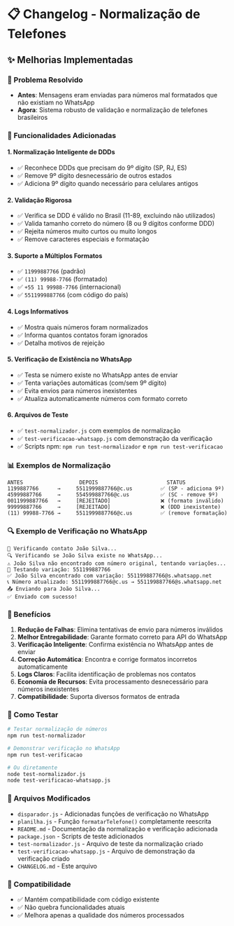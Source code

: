 # 📋 Changelog - Normalização de Telefones

## ✨ Melhorias Implementadas

### 🎯 Problema Resolvido

- **Antes**: Mensagens eram enviadas para números mal formatados que não existiam no WhatsApp
- **Agora**: Sistema robusto de validação e normalização de telefones brasileiros

### 🔧 Funcionalidades Adicionadas

#### 1. **Normalização Inteligente de DDDs**

- ✅ Reconhece DDDs que precisam do 9º dígito (SP, RJ, ES)
- ✅ Remove 9º dígito desnecessário de outros estados
- ✅ Adiciona 9º dígito quando necessário para celulares antigos

#### 2. **Validação Rigorosa**

- ✅ Verifica se DDD é válido no Brasil (11-89, excluindo não utilizados)
- ✅ Valida tamanho correto do número (8 ou 9 dígitos conforme DDD)
- ✅ Rejeita números muito curtos ou muito longos
- ✅ Remove caracteres especiais e formatação

#### 3. **Suporte a Múltiplos Formatos**

- ✅ `11999887766` (padrão)
- ✅ `(11) 99988-7766` (formatado)
- ✅ `+55 11 99988-7766` (internacional)
- ✅ `5511999887766` (com código do país)

#### 4. **Logs Informativos**

- ✅ Mostra quais números foram normalizados
- ✅ Informa quantos contatos foram ignorados
- ✅ Detalha motivos de rejeição

#### 5. **Verificação de Existência no WhatsApp**

- ✅ Testa se número existe no WhatsApp antes de enviar
- ✅ Tenta variações automáticas (com/sem 9º dígito)
- ✅ Evita envios para números inexistentes
- ✅ Atualiza automaticamente números com formato correto

#### 6. **Arquivos de Teste**

- ✅ `test-normalizador.js` com exemplos de normalização
- ✅ `test-verificacao-whatsapp.js` com demonstração da verificação
- ✅ Scripts npm: `npm run test-normalizador` e `npm run test-verificacao`

### 📊 Exemplos de Normalização

```
ANTES                  DEPOIS                      STATUS
1199887766      →     5511999887766@c.us         ✅ (SP - adiciona 9º)
45999887766     →     554599887766@c.us          ✅ (SC - remove 9º)
0011999887766   →     [REJEITADO]                ❌ (formato inválido)
99999887766     →     [REJEITADO]                ❌ (DDD inexistente)
(11) 99988-7766 →     5511999887766@c.us         ✅ (remove formatação)
```

### 🔍 Exemplo de Verificação no WhatsApp

```
📱 Verificando contato João Silva...
🔍 Verificando se João Silva existe no WhatsApp...
⚠️ João Silva não encontrado com número original, tentando variações...
🔄 Testando variação: 551199887766
✅ João Silva encontrado com variação: 551199887766@s.whatsapp.net
📞 Número atualizado: 5511999887766@c.us → 551199887766@s.whatsapp.net
📤 Enviando para João Silva...
✅ Enviado com sucesso!
```

### 🎯 Benefícios

1. **Redução de Falhas**: Elimina tentativas de envio para números inválidos
2. **Melhor Entregabilidade**: Garante formato correto para API do WhatsApp
3. **Verificação Inteligente**: Confirma existência no WhatsApp antes de enviar
4. **Correção Automática**: Encontra e corrige formatos incorretos automaticamente
5. **Logs Claros**: Facilita identificação de problemas nos contatos
6. **Economia de Recursos**: Evita processamento desnecessário para números inexistentes
7. **Compatibilidade**: Suporta diversos formatos de entrada

### 🧪 Como Testar

```bash
# Testar normalização de números
npm run test-normalizador

# Demonstrar verificação no WhatsApp
npm run test-verificacao

# Ou diretamente
node test-normalizador.js
node test-verificacao-whatsapp.js
```

### 📂 Arquivos Modificados

- `disparador.js` - Adicionadas funções de verificação no WhatsApp
- `planilha.js` - Função `formatarTelefone()` completamente reescrita
- `README.md` - Documentação da normalização e verificação adicionada
- `package.json` - Scripts de teste adicionados
- `test-normalizador.js` - Arquivo de teste da normalização criado
- `test-verificacao-whatsapp.js` - Arquivo de demonstração da verificação criado
- `CHANGELOG.md` - Este arquivo

### 🔄 Compatibilidade

- ✅ Mantém compatibilidade com código existente
- ✅ Não quebra funcionalidades atuais
- ✅ Melhora apenas a qualidade dos números processados
